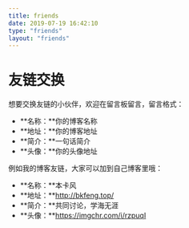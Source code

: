 ```yaml
---
title: friends
date: 2019-07-19 16:42:10
type: "friends"
layout: "friends"
---
```


# 友链交换
想要交换友链的小伙伴，欢迎在留言板留言，留言格式：
* **名称：**你的博客名称
* **地址：**你的博客地址
* **简介：**一句话简介
* **头像：**你的头像地址


例如我的博客友链，大家可以加到自己博客里哦：
* **名称：**本卡风
* **地址：**http://bkfeng.top/
* **简介：**共同讨论，学海无涯
* **头像：**https://imgchr.com/i/rzpuqI